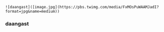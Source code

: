 	![daangast]([image.jpg](https://pbs.twimg.com/media/FxMOsPuWAAMJadI?format=jpg&name=medium))

### daangast
